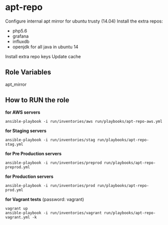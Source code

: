 apt-repo
=================

Configure internal apt mirror for ubuntu trusty (14.04)
Install the extra repos:
- php5.6
- grafana
- influxdb
- openjdk for all java in ubuntu 14

Install extra repo keys
Update cache


Role Variables
-----------------


apt_mirror


How to RUN the role
-----------------


__for AWS servers__
```
ansible-playbook -i run/inventories/aws run/playbooks/apt-repo-aws.yml
```

__for Staging servers__
```
ansible-playbook -i run/inventories/stag run/playbooks/apt-repo-stag.yml
```

__for Pre Production servers__
```
ansible-playbook -i run/inventories/preprod run/playbooks/apt-repo-preprod.yml
```

__for Production servers__
```
ansible-playbook -i run/inventories/prod run/playbooks/apt-repo-prod.yml
```

__for Vagrant tests__ (password: vagrant)
```
vagrant up
ansible-playbook -i run/inventories/vagrant run/playbooks/apt-repo-vagrant.yml -k
```
